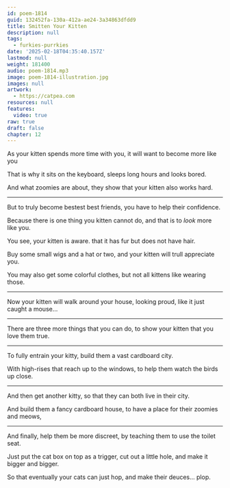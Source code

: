```yaml
---
id: poem-1814
guid: 132452fa-130a-412a-ae24-3a34863dfdd9
title: Smitten Your Kitten
description: null
tags:
  - furkies-purrkies
date: '2025-02-18T04:35:40.157Z'
lastmod: null
weight: 181400
audio: poem-1814.mp3
image: poem-1814-illustration.jpg
images: null
artwork:
  - https://catpea.com
resources: null
features:
  video: true
raw: true
draft: false
chapter: 12
---
```


As your kitten spends more time with you,
it will want to become more like you

That is why it sits on the keyboard,
sleeps long hours and looks bored.

And what zoomies are about,
they show that your kitten also works hard.

---

But to truly become bestest best friends,
you have to help their confidence.

Because there is one thing you kitten cannot do,
and that is to _look_ more like you.

You see, your kitten is aware.
that it has fur but does not have hair.

Buy some small wigs and a hat or two,
and your kitten will trull appreciate you.

You may also get some colorful clothes,
but not all kittens like wearing those.

---

Now your kitten will walk around your house,
looking proud, like it just caught a mouse...

---

There are three more things that you can do,
to show your kitten that you love them true.

---

To fully entrain your kitty,
build them a vast cardboard city.

With high-rises that reach up to the windows,
to help them watch the birds up close.

---

And then get another kitty,
so that they can both live in their city.

And build them a fancy cardboard house,
to have a place for their zoomies and meows,

---

And finally, help them be more discreet,
by teaching them to use the toilet seat.

Just put the cat box on top as a trigger,
cut out a little hole, and make it bigger and bigger.

So that eventually your cats can just hop,
and make their deuces... plop.
